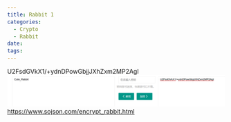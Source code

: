 ```yaml
---
title: Rabbit 1
categories:
  - Crypto
  - Rabbit
date:
tags:
---
```

U2FsdGVkX1/+ydnDPowGbjjJXhZxm2MP2AgI
![](images/8C5ED5D3-48AE-4A5B-94BF-527E062586AC.png)
https://www.sojson.com/encrypt_rabbit.html
